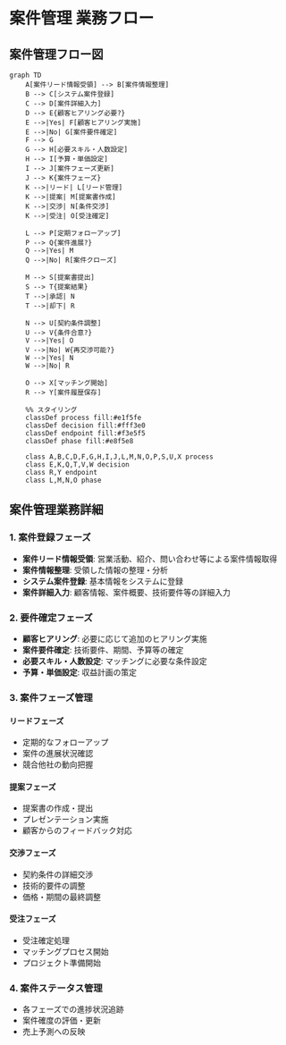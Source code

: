 # 案件管理 業務フロー

## 案件管理フロー図

```mermaid
graph TD
    A[案件リード情報受領] --> B[案件情報整理]
    B --> C[システム案件登録]
    C --> D[案件詳細入力]
    D --> E{顧客ヒアリング必要?}
    E -->|Yes| F[顧客ヒアリング実施]
    E -->|No| G[案件要件確定]
    F --> G
    G --> H[必要スキル・人数設定]
    H --> I[予算・単価設定]
    I --> J[案件フェーズ更新]
    J --> K{案件フェーズ}
    K -->|リード| L[リード管理]
    K -->|提案| M[提案書作成]
    K -->|交渉| N[条件交渉]
    K -->|受注| O[受注確定]
    
    L --> P[定期フォローアップ]
    P --> Q{案件進展?}
    Q -->|Yes| M
    Q -->|No| R[案件クローズ]
    
    M --> S[提案書提出]
    S --> T{提案結果}
    T -->|承認| N
    T -->|却下| R
    
    N --> U[契約条件調整]
    U --> V{条件合意?}
    V -->|Yes| O
    V -->|No| W{再交渉可能?}
    W -->|Yes| N
    W -->|No| R
    
    O --> X[マッチング開始]
    R --> Y[案件履歴保存]
    
    %% スタイリング
    classDef process fill:#e1f5fe
    classDef decision fill:#fff3e0
    classDef endpoint fill:#f3e5f5
    classDef phase fill:#e8f5e8
    
    class A,B,C,D,F,G,H,I,J,L,M,N,O,P,S,U,X process
    class E,K,Q,T,V,W decision
    class R,Y endpoint
    class L,M,N,O phase
```

## 案件管理業務詳細

### 1. 案件登録フェーズ
- **案件リード情報受領**: 営業活動、紹介、問い合わせ等による案件情報取得
- **案件情報整理**: 受領した情報の整理・分析
- **システム案件登録**: 基本情報をシステムに登録
- **案件詳細入力**: 顧客情報、案件概要、技術要件等の詳細入力

### 2. 要件確定フェーズ
- **顧客ヒアリング**: 必要に応じて追加のヒアリング実施
- **案件要件確定**: 技術要件、期間、予算等の確定
- **必要スキル・人数設定**: マッチングに必要な条件設定
- **予算・単価設定**: 収益計画の策定

### 3. 案件フェーズ管理
#### リードフェーズ
- 定期的なフォローアップ
- 案件の進展状況確認
- 競合他社の動向把握

#### 提案フェーズ
- 提案書の作成・提出
- プレゼンテーション実施
- 顧客からのフィードバック対応

#### 交渉フェーズ
- 契約条件の詳細交渉
- 技術的要件の調整
- 価格・期間の最終調整

#### 受注フェーズ
- 受注確定処理
- マッチングプロセス開始
- プロジェクト準備開始

### 4. 案件ステータス管理
- 各フェーズでの進捗状況追跡
- 案件確度の評価・更新
- 売上予測への反映